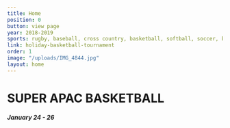```yaml
---
title: Home
position: 0
button: view page
year: 2018-2019
sports: rugby, baseball, cross country, basketball, softball, soccer, badminton
link: holiday-basketball-tournament
order: 1
image: "/uploads/IMG_4844.jpg"
layout: home
---
```


# SUPER APAC BASKETBALL

##### January 24 - 26